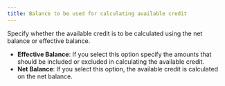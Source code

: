 ```yaml
---
title: Balance to be used for calculating available credit
---
```



Specify whether the available credit is to be calculated using the net  balance or effective balance.

- **Effective 
 Balance**: If you select this option specify the amounts that should  be included or excluded in calculating the available credit.
- **Net 
 Balance**: If you select this option, the available credit is calculated  on the net balance.

